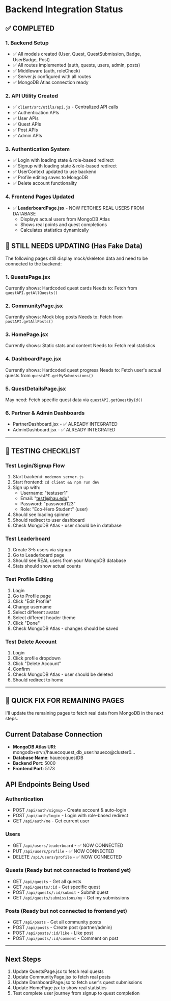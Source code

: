 # Backend Integration Status

## ✅ COMPLETED

### 1. **Backend Setup**
- ✅ All models created (User, Quest, QuestSubmission, Badge, UserBadge, Post)
- ✅ All routes implemented (auth, quests, users, admin, posts)
- ✅ Middleware (auth, roleCheck)
- ✅ Server.js configured with all routes
- ✅ MongoDB Atlas connection ready

### 2. **API Utility Created**
- ✅ `client/src/utils/api.js` - Centralized API calls
- ✅ Authentication APIs
- ✅ User APIs
- ✅ Quest APIs
- ✅ Post APIs
- ✅ Admin APIs

### 3. **Authentication System**
- ✅ Login with loading state & role-based redirect
- ✅ Signup with loading state & role-based redirect
- ✅ UserContext updated to use backend
- ✅ Profile editing saves to MongoDB
- ✅ Delete account functionality

### 4. **Frontend Pages Updated**
- ✅ **LeaderboardPage.jsx** - NOW FETCHES REAL USERS FROM DATABASE
  - Displays actual users from MongoDB Atlas
  - Shows real points and quest completions
  - Calculates statistics dynamically

## 🔄 STILL NEEDS UPDATING (Has Fake Data)

The following pages still display mock/skeleton data and need to be connected to the backend:

### 1. **QuestsPage.jsx**
Currently shows: Hardcoded quest cards
Needs to: Fetch from `questAPI.getAllQuests()`

### 2. **CommunityPage.jsx**
Currently shows: Mock blog posts
Needs to: Fetch from `postAPI.getAllPosts()`

### 3. **HomePage.jsx**
Currently shows: Static stats and content
Needs to: Fetch real statistics

### 4. **DashboardPage.jsx**
Currently shows: Hardcoded quest progress
Needs to: Fetch user's actual quests from `questAPI.getMySubmissions()`

### 5. **QuestDetailsPage.jsx**
May need: Fetch specific quest data via `questAPI.getQuestById()`

### 6. **Partner & Admin Dashboards**
- PartnerDashboard.jsx - ✅ ALREADY INTEGRATED
- AdminDashboard.jsx - ✅ ALREADY INTEGRATED

---

## 📝 TESTING CHECKLIST

### Test Login/Signup Flow
1. Start backend: `nodemon server.js`
2. Start frontend: `cd client && npm run dev`
3. Sign up with:
   - Username: "testuser1"
   - Email: "test1@hau.edu"
   - Password: "password123"
   - Role: "Eco-Hero Student" (user)
4. Should see loading spinner
5. Should redirect to user dashboard
6. Check MongoDB Atlas - user should be in database

### Test Leaderboard
1. Create 3-5 users via signup
2. Go to Leaderboard page
3. Should see REAL users from your MongoDB database
4. Stats should show actual counts

### Test Profile Editing
1. Login
2. Go to Profile page
3. Click "Edit Profile"
4. Change username
5. Select different avatar
6. Select different header theme
7. Click "Done"
8. Check MongoDB Atlas - changes should be saved

### Test Delete Account
1. Login
2. Click profile dropdown
3. Click "Delete Account"
4. Confirm
5. Check MongoDB Atlas - user should be deleted
6. Should redirect to home

---

## 🚀 QUICK FIX FOR REMAINING PAGES

I'll update the remaining pages to fetch real data from MongoDB in the next steps.

## Current Database Connection
- **MongoDB Atlas URI**: mongodb+srv://hauecoquest_db_user:haueco@cluster0...
- **Database Name**: hauecoquestDB
- **Backend Port**: 5000
- **Frontend Port**: 5173

## API Endpoints Being Used

### Authentication
- POST `/api/auth/signup` - Create account & auto-login
- POST `/api/auth/login` - Login with role-based redirect
- GET `/api/auth/me` - Get current user

### Users
- GET `/api/users/leaderboard` - ✅ NOW CONNECTED
- PUT `/api/users/profile` - ✅ NOW CONNECTED
- DELETE `/api/users/profile` - ✅ NOW CONNECTED

### Quests (Ready but not connected to frontend yet)
- GET `/api/quests` - Get all quests
- GET `/api/quests/:id` - Get specific quest
- POST `/api/quests/:id/submit` - Submit quest
- GET `/api/quests/submissions/my` - Get my submissions

### Posts (Ready but not connected to frontend yet)
- GET `/api/posts` - Get all community posts
- POST `/api/posts` - Create post (partner/admin)
- POST `/api/posts/:id/like` - Like post
- POST `/api/posts/:id/comment` - Comment on post

---

## Next Steps
1. Update QuestsPage.jsx to fetch real quests
2. Update CommunityPage.jsx to fetch real posts
3. Update DashboardPage.jsx to fetch user's quest submissions
4. Update HomePage.jsx to show real statistics
5. Test complete user journey from signup to quest completion

